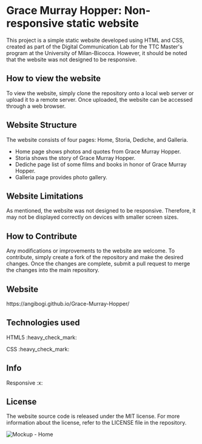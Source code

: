 <h1> Grace Murray Hopper: Non-responsive static website </h1>

<p>This project is a simple static website developed using HTML and CSS, created as part of the Digital Communication Lab for the TTC Master's program at the University of Milan-Bicocca. However, it should be noted that the website was not designed to be responsive.</p>
<h2>How to view the website</h2>
<p>To view the website, simply clone the repository onto a local web server or upload it to a remote server. Once uploaded, the website can be accessed through a web browser.</p>
<h2>Website Structure</h2>
<p>The website consists of four pages: Home, Storia, Dediche, and Galleria.</p>
<ul>
<li>Home page shows photos and quotes from Grace Murray Hopper.</li>
<li>Storia shows the story of Grace Murray Hopper.</li>
<li>Dediche page list of some films and books in honor of Grace Murray Hopper.</li>
<li>Galleria page provides photo gallery.</li>
</ul>
<h2>Website Limitations</h2>
<p>As mentioned, the website was not designed to be responsive. Therefore, it may not be displayed correctly on devices with smaller screen sizes.</p>
<h2>How to Contribute</h2>
<p>Any modifications or improvements to the website are welcome. To contribute, simply create a fork of the repository and make the desired changes. Once the changes are complete, submit a pull request to merge the changes into the main repository.</p>

<h2>Website</h2>
https://angibogi.github.io/Grace-Murray-Hopper/

<h2>Technologies used </h2>
<p> HTML5  :heavy_check_mark: </p>
<p> CSS  :heavy_check_mark: </p>
<h2>Info</h2>
Responsive :x:
<h2>License</h2>
<p>The website source code is released under the MIT license. For more information about the license, refer to the LICENSE file in the repository.</p>


![Mockup - Home](https://user-images.githubusercontent.com/116234078/225492541-612ef868-d43f-485a-9bee-5770decff01e.svg)
